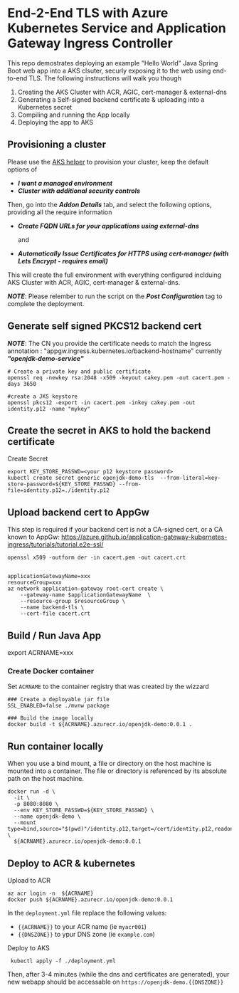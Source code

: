 
# End-2-End TLS with Azure Kubernetes Service and Application Gateway Ingress Controller

This repo demostrates deploying an example "Hello World" Java Spring Boot web app into a AKS clsuter, securly exposing it to the web using end-to-end TLS.  The following instructions will walk you though

1. Creating the AKS Cluster with ACR, AGIC, cert-manager & external-dns
2. Generating a Self-signed backend certificate & uploading into a Kubernetes secret
3. Compiling and running the App locally
4. Deploying the app to AKS

## Provisioning a cluster

Please use the [AKS helper](https://azure.github.io/Aks-Construction) to provision your cluster, keep the default options of
  * ___I want a managed environment___
  * ___Cluster with additional security controls___

Then, go into the ___Addon Details___ tab, and select the following options, providing all the require information
  * ___Create FQDN URLs for your applications using external-dns___

     and
  * ___Automatically Issue Certificates for HTTPS using cert-manager (with Lets Encrypt - requires email)___


This will create the full environment with everything configured inclduing AKS Cluster with ACR, AGIC, cert-manager & external-dns.

___NOTE___: Please relember to run the script on the ___Post Configuration___ tag to complete the deployment.




## Generate self signed PKCS12 backend cert



___NOTE___: The CN you provide the certificate needs to match the Ingress annotation : "appgw.ingress.kubernetes.io/backend-hostname" currently ___"openjdk-demo-service"___


```
# Create a private key and public certificate 
openssl req -newkey rsa:2048 -x509 -keyout cakey.pem -out cacert.pem -days 3650 

#create a JKS keystore
openssl pkcs12 -export -in cacert.pem -inkey cakey.pem -out identity.p12 -name "mykey"  
```

## Create the secret in AKS to hold the backend certificate


Create Secret

```
export KEY_STORE_PASSWD=<your p12 keystore password>
kubectl create secret generic openjdk-demo-tls  --from-literal=key-store-password=${KEY_STORE_PASSWD} --from-file=identity.p12=./identity.p12
```


## Upload backend cert to AppGw

This step is required if your backend cert is not a CA-signed cert, or a CA known to AppGw: https://azure.github.io/application-gateway-kubernetes-ingress/tutorials/tutorial.e2e-ssl/


```
openssl x509 -outform der -in cacert.pem -out cacert.crt


applicationGatewayName=xxx
resourceGroup=xxx
az network application-gateway root-cert create \
    --gateway-name $applicationGatewayName  \
    --resource-group $resourceGroup \
    --name backend-tls \
    --cert-file cacert.crt
```

## Build / Run Java App


export ACRNAME=xxx


### Create Docker container

Set ```ACRNAME``` to the container registry that was created by the wizzard

```
### Create a deployable jar file
SSL_ENABLED=false ./mvnw package

### Build the image locally
docker build -t ${ACRNAME}.azurecr.io/openjdk-demo:0.0.1 .
```

## Run container locally

When you use a bind mount, a file or directory on the host machine is mounted into a container. The file or directory is referenced by its absolute path on the host machine.

```
docker run -d \
  -it \
  -p 8080:8080 \
  --env KEY_STORE_PASSWD=${KEY_STORE_PASSWD} \
  --name openjdk-demo \
  --mount type=bind,source="$(pwd)"/identity.p12,target=/cert/identity.p12,readonly  \
  ${ACRNAME}.azurecr.io/openjdk-demo:0.0.1
```

## Deploy to ACR & kubernetes

  Upload to ACR

```
az acr login -n  ${ACRNAME}
docker push ${ACRNAME}.azurecr.io/openjdk-demo:0.0.1
```

In the ```deployment.yml``` file replace the following values:

 * ```{{ACRNAME}}``` to your ACR name (ie ```myacr001```)
 * ```{{DNSZONE}}``` to ypur DNS zone (ie ```example.com```)


Deploy to AKS

```
 kubectl apply -f ./deployment.yml
```  

Then, after 3-4 minutes (while the dns and certificates are generated), your new webapp should be accessable on ```https://openjdk-demo.{{DNSZONE}}```

